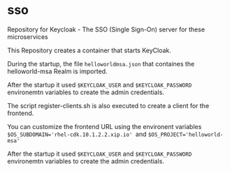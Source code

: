 # sso
Repository for Keycloak - The SSO (Single Sign-On) server for these microservices

This Repository creates a container that starts KeyCloak. 

During the startup, the file `helloworldmsa.json` that containes the helloworld-msa Realm is imported.

After the startup it used `$KEYCLOAK_USER` and `$KEYCLOAK_PASSWORD` environemtn variables to create the admin credentials.

The script register-clients.sh is also executed to create a client for the frontend. 

You can customize the frontend URL using the environent variables `$OS_SUBDOMAIN='rhel-cdk.10.1.2.2.xip.io' `and  `$OS_PROJECT='helloworld-msa'`

After the startup it used `$KEYCLOAK_USER` and `$KEYCLOAK_PASSWORD` environemtn variables to create the admin credentials.
